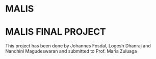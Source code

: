 # MALIS
# MALIS FINAL PROJECT
This project has been done by Johannes Fosdal, Logesh Dhanraj and Nandhini Magudeswaran and submitted to Prof. Maria Zuluaga
